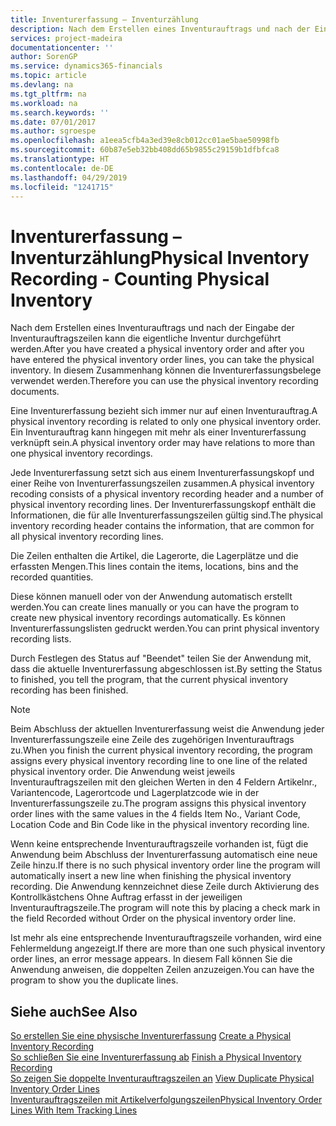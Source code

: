 ```yaml
---
title: Inventurerfassung – Inventurzählung
description: Nach dem Erstellen eines Inventurauftrags und nach der Eingabe der Inventurauftragszeilen kann die eigentliche Inventur durchgeführt werden. In diesem Zusammenhang können die Inventurerfassungsbelege verwendet werden.
services: project-madeira
documentationcenter: ''
author: SorenGP
ms.service: dynamics365-financials
ms.topic: article
ms.devlang: na
ms.tgt_pltfrm: na
ms.workload: na
ms.search.keywords: ''
ms.date: 07/01/2017
ms.author: sgroespe
ms.openlocfilehash: a1eea5cfb4a3ed39e8cb012cc01ae5bae50998fb
ms.sourcegitcommit: 60b87e5eb32bb408dd65b9855c29159b1dfbfca8
ms.translationtype: HT
ms.contentlocale: de-DE
ms.lasthandoff: 04/29/2019
ms.locfileid: "1241715"
---
```

# <a name="physical-inventory-recording---counting-physical-inventory"></a><span data-ttu-id="c24a2-104">Inventurerfassung – Inventurzählung</span><span class="sxs-lookup"><span data-stu-id="c24a2-104">Physical Inventory Recording - Counting Physical Inventory</span></span>
<span data-ttu-id="c24a2-105">Nach dem Erstellen eines Inventurauftrags und nach der Eingabe der Inventurauftragszeilen kann die eigentliche Inventur durchgeführt werden.</span><span class="sxs-lookup"><span data-stu-id="c24a2-105">After you have created a physical inventory order and after you have entered the physical inventory order lines, you can take the physical inventory.</span></span> <span data-ttu-id="c24a2-106">In diesem Zusammenhang können die Inventurerfassungsbelege verwendet werden.</span><span class="sxs-lookup"><span data-stu-id="c24a2-106">Therefore you can use the physical inventory recording documents.</span></span>  

<span data-ttu-id="c24a2-107">Eine Inventurerfassung bezieht sich immer nur auf einen Inventurauftrag.</span><span class="sxs-lookup"><span data-stu-id="c24a2-107">A physical inventory recording is related to only one physical inventory order.</span></span> <span data-ttu-id="c24a2-108">Ein Inventurauftrag kann hingegen mit mehr als einer Inventurerfassung verknüpft sein.</span><span class="sxs-lookup"><span data-stu-id="c24a2-108">A physical inventory order may have relations to more than one physical inventory recordings.</span></span>  

<span data-ttu-id="c24a2-109">Jede Inventurerfassung setzt sich aus einem Inventurerfassungskopf und einer Reihe von Inventurerfassungszeilen zusammen.</span><span class="sxs-lookup"><span data-stu-id="c24a2-109">A physical inventory recoding consists of a physical inventory recording header and a number of physical inventory recording lines.</span></span> <span data-ttu-id="c24a2-110">Der Inventurerfassungskopf enthält die Informationen, die für alle Inventurerfassungszeilen gültig sind.</span><span class="sxs-lookup"><span data-stu-id="c24a2-110">The physical inventory recording header contains the information, that are common for all physical inventory recording lines.</span></span>  

<span data-ttu-id="c24a2-111">Die Zeilen enthalten die Artikel, die Lagerorte, die Lagerplätze und die erfassten Mengen.</span><span class="sxs-lookup"><span data-stu-id="c24a2-111">This lines contain the items, locations, bins and the recorded quantities.</span></span>  

<span data-ttu-id="c24a2-112">Diese können manuell oder von der Anwendung automatisch erstellt werden.</span><span class="sxs-lookup"><span data-stu-id="c24a2-112">You can create lines manually or you can have the program to create new physical inventory recordings automatically.</span></span> <span data-ttu-id="c24a2-113">Es können Inventurerfassungslisten gedruckt werden.</span><span class="sxs-lookup"><span data-stu-id="c24a2-113">You can print physical inventory recording lists.</span></span>  

<span data-ttu-id="c24a2-114">Durch Festlegen des Status auf "Beendet" teilen Sie der Anwendung mit, dass die aktuelle Inventurerfassung abgeschlossen ist.</span><span class="sxs-lookup"><span data-stu-id="c24a2-114">By setting the Status to finished, you tell the program, that the current physical inventory recording has been finished.</span></span>  

> [!NOTE]  
>  <span data-ttu-id="c24a2-115">Beim Abschluss der aktuellen Inventurerfassung weist die Anwendung jeder Inventurerfassungszeile eine Zeile des zugehörigen Inventurauftrags zu.</span><span class="sxs-lookup"><span data-stu-id="c24a2-115">When you finish the current physical inventory recording, the program assigns every physical inventory recording line to one line of the related physical inventory order.</span></span> <span data-ttu-id="c24a2-116">Die Anwendung weist jeweils Inventurauftragszeilen mit den gleichen Werten in den 4 Feldern  Artikelnr.,  Variantencode,  Lagerortcode und  Lagerplatzcode wie in der Inventurerfassungszeile zu.</span><span class="sxs-lookup"><span data-stu-id="c24a2-116">The program assigns this physical inventory order lines with the same values in the 4 fields Item No., Variant Code, Location Code and Bin Code like in the physical inventory recording line.</span></span>  
>   
>  <span data-ttu-id="c24a2-117">Wenn keine entsprechende Inventurauftragszeile vorhanden ist, fügt die Anwendung beim Abschluss der Inventurerfassung automatisch eine neue Zeile hinzu.</span><span class="sxs-lookup"><span data-stu-id="c24a2-117">If there is no such physical inventory order line the program will automatically insert a new line when finishing the physical inventory recording.</span></span> <span data-ttu-id="c24a2-118">Die Anwendung kennzeichnet diese Zeile durch Aktivierung des Kontrollkästchens Ohne Auftrag erfasst in der jeweiligen Inventurauftragszeile.</span><span class="sxs-lookup"><span data-stu-id="c24a2-118">The program will note this by placing a check mark in the field Recorded without Order on the physical inventory order line.</span></span>  
>   
>  <span data-ttu-id="c24a2-119">Ist mehr als eine entsprechende Inventurauftragszeile vorhanden, wird eine Fehlermeldung angezeigt.</span><span class="sxs-lookup"><span data-stu-id="c24a2-119">If there are more than one such physical inventory order lines, an error message appears.</span></span> <span data-ttu-id="c24a2-120">In diesem Fall können Sie die Anwendung anweisen, die doppelten Zeilen anzuzeigen.</span><span class="sxs-lookup"><span data-stu-id="c24a2-120">You can have the program to show you the duplicate lines.</span></span>  

## <a name="see-also"></a><span data-ttu-id="c24a2-121">Siehe auch</span><span class="sxs-lookup"><span data-stu-id="c24a2-121">See Also</span></span>  
 <span data-ttu-id="c24a2-122">[So erstellen Sie eine physische Inventurerfassung](how-to-create-a-physical-inventory-recording.md) </span><span class="sxs-lookup"><span data-stu-id="c24a2-122">[Create a Physical Inventory Recording](how-to-create-a-physical-inventory-recording.md) </span></span>  
 <span data-ttu-id="c24a2-123">[So schließen Sie eine Inventurerfassung ab](how-to-finish-a-physical-inventory-recording.md) </span><span class="sxs-lookup"><span data-stu-id="c24a2-123">[Finish a Physical Inventory Recording](how-to-finish-a-physical-inventory-recording.md) </span></span>  
 <span data-ttu-id="c24a2-124">[So zeigen Sie doppelte Inventurauftragszeilen an](how-to-view-duplicate-physical-inventory-order-lines.md) </span><span class="sxs-lookup"><span data-stu-id="c24a2-124">[View Duplicate Physical Inventory Order Lines](how-to-view-duplicate-physical-inventory-order-lines.md) </span></span>  
 [<span data-ttu-id="c24a2-125">Inventurauftragszeilen mit Artikelverfolgungszeilen</span><span class="sxs-lookup"><span data-stu-id="c24a2-125">Physical Inventory Order Lines With Item Tracking Lines</span></span>](physical-inventory-order-lines-with-item-tracking-lines.md)
